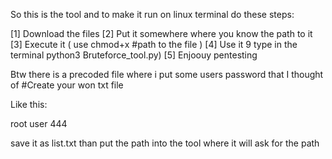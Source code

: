 So this is the tool and to make it run on linux terminal do these steps:

[1] Download the files
[2] Put it somewhere where you know the path to it
[3] Execute it ( use chmod+x #path to the file )
[4] Use it 9 type in the terminal python3 Bruteforce_tool.py)
[5] Enjoouy pentesting

Btw there is a precoded file where i put some users password that I thought of
#Create your won txt file

Like this:

root
user
444

save it as list.txt
than put the path into the tool where it will ask for the path

<Enjoy ethicall usage>
<use it ethiccally>
